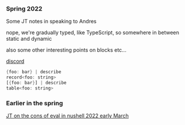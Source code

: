 
### Spring 2022

Some JT notes in speaking to Andres

nope, we're gradually typed, like TypeScript, so somewhere in between static and dynamic

also some other interesting points on blocks etc...

[discord](https://discord.com/channels/601130461678272522/683070703716925568/965109979503800321)

```rust
{foo: bar} | describe
record<foo: string>
[{foo: bar}] | describe
table<foo: string>
```

### Earlier in the spring

[JT on the cons of eval in nushell 2022 early March](https://discord.com/channels/601130461678272522/683070703716925568/950568672290816021)
